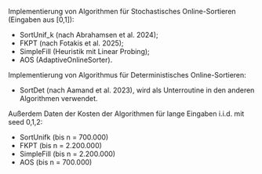 Implementierung von Algorithmen für Stochastisches Online-Sortieren (Eingaben aus [0,1]): 
- SortUnif_k (nach Abrahamsen et al. 2024);
- FKPT (nach Fotakis et al. 2025);
- SimpleFill (Heuristik mit Linear Probing);
- AOS (AdaptiveOnlineSorter).
  
Implementierung von Algorithmus für Deterministisches Online-Sortieren: 
- SortDet (nach Aamand et al. 2023), wird als Unterroutine in den anderen Algorithmen verwendet. 

Außerdem Daten der Kosten der Algorithmen für lange Eingaben i.i.d. mit seed 0,1,2: 
- SortUnifk (bis n = 700.000)
- FKPT (bis n = 2.200.000) 
- SimpleFill (bis n = 2.200.000) 
- AOS (bis n = 700.000) 

